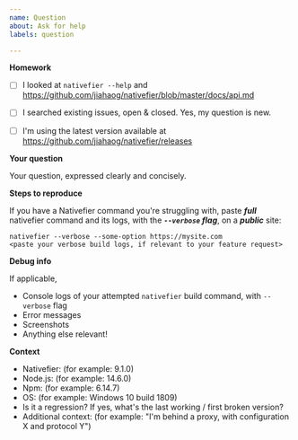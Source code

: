```yaml
---
name: Question
about: Ask for help
labels: question

---
```


<!-- Help us help you, and take the time to fill this information 🙂.
An incomprehensible question is a useless question.

=======================================================
INCOMPREHENSIBLE / INCOMPLETE QUESTIONS WILL BE CLOSED.
=======================================================
-->

**Homework**

- [ ] I looked at `nativefier --help` and https://github.com/jiahaog/nativefier/blob/master/docs/api.md
- [ ] I searched existing issues, open & closed. Yes, my question is new.
- [ ] I'm using the latest version available at https://github.com/jiahaog/nativefier/releases


**Your question**

Your question, expressed clearly and concisely.


**Steps to reproduce**

If you have a Nativefier command you're struggling with, paste ***full*** nativefier command and its logs, with the ***`--verbose` flag***, on a ***public*** site:

```
nativefier --verbose --some-option https://mysite.com
<paste your verbose build logs, if relevant to your feature request>
```


**Debug info**

If applicable,

- Console logs of your attempted `nativefier` build command, with `--verbose` flag
- Error messages
- Screenshots
- Anything else relevant!


**Context**

 - Nativefier: (for example: 9.1.0)
 - Node.js: (for example: 14.6.0)
 - Npm: (for example: 6.14.7)
 - OS: (for example: Windows 10 build 1809)
 - Is it a regression? If yes, what's the last working / first broken version?
 - Additional context: (for example: "I'm behind a proxy, with configuration X and protocol Y")
